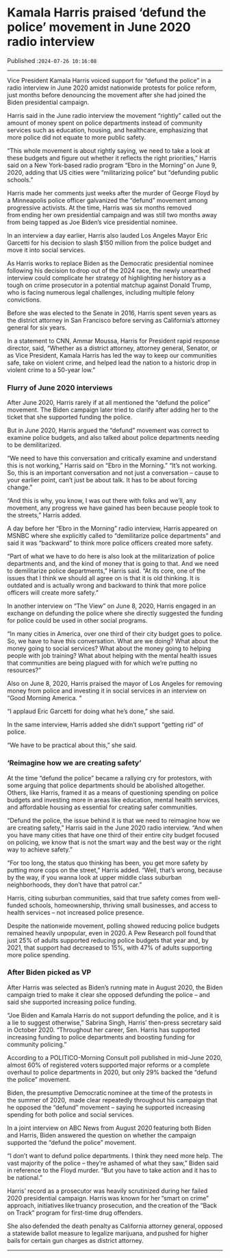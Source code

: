 # Kamala Harris praised ‘defund the police’ movement in June 2020 radio interview

Published :`2024-07-26 10:16:08`

---

Vice President Kamala Harris voiced support for “defund the police” in a radio interview in June 2020 amidst nationwide protests for police reform, just months before denouncing the movement after she had joined the Biden presidential campaign.

Harris said in the June radio interview the movement “rightly” called out the amount of money spent on police departments instead of community services such as education, housing, and healthcare, emphasizing that more police did not equate to more public safety.

“This whole movement is about rightly saying, we need to take a look at these budgets and figure out whether it reflects the right priorities,” Harris said on a New York-based radio program “Ebro in the Morning” on June 9, 2020, adding that US cities were “militarizing police” but “defunding public schools.”

Harris made her comments just weeks after the murder of George Floyd by a Minneapolis police officer galvanized the “defund” movement among progressive activists. At the time, Harris was six months removed from ending her own presidential campaign and was still two months away from being tapped as Joe Biden’s vice presidential nominee.

In an interview a day earlier, Harris also lauded Los Angeles Mayor Eric Garcetti for his decision to slash $150 million from the police budget and move it into social services.

As Harris works to replace Biden as the Democratic presidential nominee following his decision to drop out of the 2024 race, the newly unearthed interview could complicate her strategy of highlighting her history as a tough on crime prosecutor in a potential matchup against Donald Trump, who is facing numerous legal challenges, including multiple felony convictions.

Before she was elected to the Senate in 2016, Harris spent seven years as the district attorney in San Francisco before serving as California’s attorney general for six years.

In a statement to CNN, Ammar Moussa, Harris for President rapid response director, said, “Whether as a district attorney, attorney general, Senator, or as Vice President, Kamala Harris has led the way to keep our communities safe, take on violent crime, and helped lead the nation to a historic drop in violent crime to a 50-year low.”

### Flurry of June 2020 interviews

After June 2020, Harris rarely if at all mentioned the “defund the police” movement. The Biden campaign later tried to clarify after adding her to the ticket that she supported funding the police.

But in June 2020, Harris argued the “defund” movement was correct to examine police budgets, and also talked about police departments needing to be demilitarized.

“We need to have this conversation and critically examine and understand this is not working,” Harris said on “Ebro in the Morning.” “It’s not working. So, this is an important conversation and not just a conversation – cause to your earlier point, can’t just be about talk. It has to be about forcing change.”

“And this is why, you know, I was out there with folks and we’ll, any movement, any progress we have gained has been because people took to the streets,” Harris added.

A day before her “Ebro in the Morning” radio interview, Harris appeared on MSNBC where she explicitly called to “demilitarize police departments” and said it was “backward” to think more police officers created more safety.

“Part of what we have to do here is also look at the militarization of police departments and, and the kind of money that is going to that. And we need to demilitarize police departments,” Harris said. “At its core, one of the issues that I think we should all agree on is that it is old thinking. It is outdated and is actually wrong and backward to think that more police officers will create more safety.”

In another interview on “The View” on June 8, 2020, Harris engaged in an exchange on defunding the police where she directly suggested the funding for police could be used in other social programs.

“In many cities in America, over one third of their city budget goes to police. So, we have to have this conversation. What are we doing? What about the money going to social services? What about the money going to helping people with job training? What about helping with the mental health issues that communities are being plagued with for which we’re putting no resources?”

Also on June 8, 2020, Harris praised the mayor of Los Angeles for removing money from police and investing it in social services in an interview on “Good Morning America. “

“I applaud Eric Garcetti for doing what he’s done,” she said.

In the same interview, Harris added she didn’t support “getting rid” of police.

“We have to be practical about this,” she said.

### ‘Reimagine how we are creating safety’

At the time “defund the police” became a rallying cry for protestors, with some arguing that police departments should be abolished altogether. Others, like Harris, framed it as a means of questioning spending on police budgets and investing more in areas like education, mental health services, and affordable housing as essential for creating safer communities.

“Defund the police, the issue behind it is that we need to reimagine how we are creating safety,” Harris said in the June 2020 radio interview. “And when you have many cities that have one third of their entire city budget focused on policing, we know that is not the smart way and the best way or the right way to achieve safety.”

“For too long, the status quo thinking has been, you get more safety by putting more cops on the street,” Harris added. “Well, that’s wrong, because by the way, if you wanna look at upper middle class suburban neighborhoods, they don’t have that patrol car.”

Harris, citing suburban communities, said that true safety comes from well-funded schools, homeownership, thriving small businesses, and access to health services – not increased police presence.

Despite the nationwide movement, polling showed reducing police budgets remained heavily unpopular, even in 2020. A Pew Research poll found that just 25% of adults supported reducing police budgets that year and, by 2021, that support had decreased to 15%, with 47% of adults supporting more police spending.

### After Biden picked as VP

After Harris was selected as Biden’s running mate in August 2020, the Biden campaign tried to make it clear she opposed defunding the police – and said she supported increasing police funding.

“Joe Biden and Kamala Harris do not support defunding the police, and it is a lie to suggest otherwise,” Sabrina Singh, Harris’ then-press secretary said in October 2020. “Throughout her career, Sen. Harris has supported increasing funding to police departments and boosting funding for community policing.”

According to a POLITICO-Morning Consult poll published in mid-June 2020, almost 60% of registered voters supported major reforms or a complete overhaul to police departments in 2020, but only 29% backed the “defund the police” movement.

Biden, the presumptive Democratic nominee at the time of the protests in the summer of 2020,  made clear repeatedly throughout his campaign that he opposed the “defund” movement – saying he supported increasing spending for both police and social services.

In a joint interview on ABC News from August 2020 featuring both Biden and Harris, Biden answered the question on whether the campaign supported the “defund the police” movement.

“I don’t want to defund police departments. I think they need more help. The vast majority of the police – they’re ashamed of what they saw,” Biden said in reference to the Floyd murder. “But you have to take action and it has to be national.”

Harris’ record as a prosecutor was heavily scrutinized during her failed 2020 presidential campaign. Harris was known for her “smart on crime” approach, initiatives like truancy prosecution, and the creation of the “Back on Track” program for first-time drug offenders.

She also defended the death penalty as California attorney general, opposed a statewide ballot measure to legalize marijuana, and pushed for higher bails for certain gun charges as district attorney.

---

